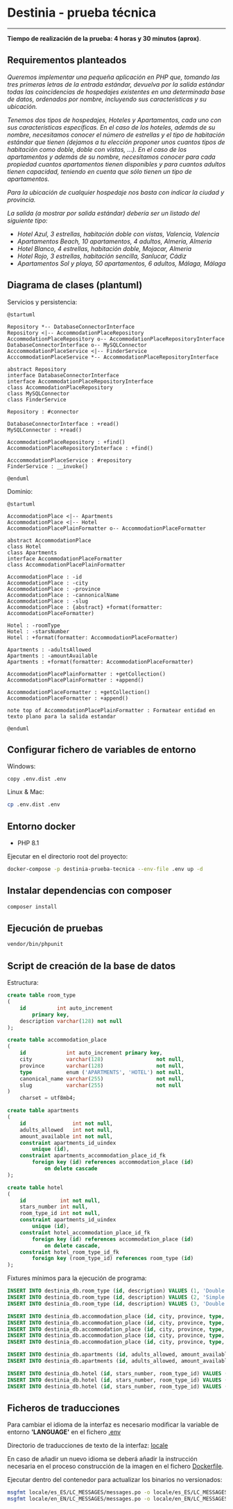 # Destinia - prueba técnica
___

__Tiempo de realización de la prueba: 4 horas y 30 minutos (aprox)__.

## Requirementos planteados
*Queremos implementar una pequeña aplicación en PHP que, tomando las tres primeras letras de la entrada estándar, devuelva por la salida estándar todas las coincidencias de hospedajes existentes en una determinada base de datos, ordenados por nombre, incluyendo sus características y su ubicación.*

*Tenemos dos tipos de hospedajes, Hoteles y Apartamentos, cada uno con sus características específicas. En el caso de los hoteles, además de su nombre, necesitamos conocer el número de estrellas y el tipo de habitación estándar que tienen (dejamos a tu elección proponer unos cuantos tipos de habitación como doble, doble con vistas, ...). En el caso de los apartamentos y además de su nombre, necesitamos conocer para cada propiedad cuantos apartamentos tienen disponibles y para cuantos adultos tienen capacidad, teniendo en cuenta que sólo tienen un tipo de apartamentos.*

*Para la ubicación de cualquier hospedaje nos basta con indicar la ciudad y provincia.*

*La salida (a mostrar por salida estándar) debería ser un listado del siguiente tipo:*

* *Hotel Azul, 3 estrellas, habitación doble con vistas, Valencia, Valencia*
* *Apartamentos Beach, 10 apartamentos, 4 adultos, Almeria, Almeria*
* *Hotel Blanco, 4 estrellas, habitación doble, Mojacar, Almeria*
* *Hotel Rojo, 3 estrellas, habitación sencilla, Sanlucar, Cádiz*
* *Apartamentos Sol y playa, 50 apartamentos, 6 adultos, Málaga, Málaga*

## Diagrama de clases (plantuml)

Servicios y persistencia:
```
@startuml

Repository *-- DatabaseConnectorInterface
Repository <|-- AccommodationPlaceRepository
AccommodationPlaceRepository o-- AccommodationPlaceRepositoryInterface
DatabaseConnectorInterface o-- MySQLConnector
AcccommodationPlaceService <|-- FinderService
AcccommodationPlaceService *-- AccommodationPlaceRepositoryInterface

abstract Repository
interface DatabaseConnectorInterface
interface AccommodationPlaceRepositoryInterface
class AccommodationPlaceRepository
class MySQLConnector
class FinderService

Repository : #connector

DatabaseConnectorInterface : +read()
MySQLConnector : +read()

AccommodationPlaceRepository : +find()
AccommodationPlaceRepositoryInterface : +find()

AcccommodationPlaceService : #repository
FinderService : __invoke()

@enduml
```

Dominio:
```
@startuml

AccommodationPlace <|-- Apartments
AccommodationPlace <|-- Hotel
AccommodationPlacePlainFormatter o-- AccommodationPlaceFormatter

abstract AccommodationPlace
class Hotel
class Apartments
interface AccommodationPlaceFormatter
class AccommodationPlacePlainFormatter

AccommodationPlace : -id
AccommodationPlace : -city
AccommodationPlace : -province
AccommodationPlace : -cannonicalName
AccommodationPlace : -slug
AccommodationPlace : {abstract} +format(formatter: AccommodationPlaceFormatter)

Hotel : -roomType
Hotel : -starsNumber
Hotel : +format(formatter: AccommodationPlaceFormatter)

Apartments : -adultsAllowed
Apartments : -amountAvailable
Apartments : +format(formatter: AccommodationPlaceFormatter)

AccommodationPlacePlainFormatter : +getCollection()
AccommodationPlacePlainFormatter : +append()

AccommodationPlaceFormatter : +getCollection()
AccommodationPlaceFormatter : +append()

note top of AccommodationPlacePlainFormatter : Formatear entidad en texto plano para la salida estandar

@enduml
```

## Configurar fichero de variables de entorno

Windows:
```
copy .env.dist .env
```

Linux & Mac:
```bash
cp .env.dist .env
```

## Entorno docker

* PHP 8.1

Ejecutar en el directorio root del proyecto:
```bash
docker-compose -p destinia-prueba-tecnica --env-file .env up -d
```

## Instalar dependencias con composer

```bash
composer install
```

## Ejecución de pruebas

```bash
vendor/bin/phpunit
```

## Script de creación de la base de datos
Estructura:
```sql
create table room_type
(
    id          int auto_increment
        primary key,
    description varchar(128) not null
);

create table accommodation_place
(
    id             int auto_increment primary key,
    city           varchar(128)                 not null,
    province       varchar(128)                 not null,
    type           enum ('APARTMENTS', 'HOTEL') not null,
    canonical_name varchar(255)                 not null,
    slug           varchar(255)                 not null
)
    charset = utf8mb4;

create table apartments
(
    id               int not null,
    adults_allowed   int not null,
    amount_available int not null,
    constraint apartments_id_uindex
        unique (id),
    constraint apartments_accommodation_place_id_fk
        foreign key (id) references accommodation_place (id)
            on delete cascade
);

create table hotel
(
    id           int not null,
    stars_number int null,
    room_type_id int not null,
    constraint apartments_id_uindex
        unique (id),
    constraint hotel_accommodation_place_id_fk
        foreign key (id) references accommodation_place (id)
            on delete cascade,
    constraint hotel_room_type_id_fk
        foreign key (room_type_id) references room_type (id)
);

```

Fixtures mínimos para la ejecución de programa:
```sql
INSERT INTO destinia_db.room_type (id, description) VALUES (1, 'Double room');
INSERT INTO destinia_db.room_type (id, description) VALUES (2, 'Simple room');
INSERT INTO destinia_db.room_type (id, description) VALUES (3, 'Double room with views');

INSERT INTO destinia_db.accommodation_place (id, city, province, type, canonical_name, slug) VALUES (1, 'Valencia', 'Valencia', 'HOTEL', 'Azul', 'azul');
INSERT INTO destinia_db.accommodation_place (id, city, province, type, canonical_name, slug) VALUES (2, 'Almería', 'Almería', 'APARTMENTS', 'Beach', 'beach');
INSERT INTO destinia_db.accommodation_place (id, city, province, type, canonical_name, slug) VALUES (3, 'Mojácar', 'Almería', 'HOTEL', 'Blanco', 'blanco');
INSERT INTO destinia_db.accommodation_place (id, city, province, type, canonical_name, slug) VALUES (4, 'Sanlúcar', 'Cádiz', 'HOTEL', 'Rojo', 'rojo');
INSERT INTO destinia_db.accommodation_place (id, city, province, type, canonical_name, slug) VALUES (5, 'Málaga', 'Málaga', 'APARTMENTS', 'Sol y playa', 'sol-y-playa');

INSERT INTO destinia_db.apartments (id, adults_allowed, amount_available) VALUES (2, 4, 10);
INSERT INTO destinia_db.apartments (id, adults_allowed, amount_available) VALUES (5, 6, 50);

INSERT INTO destinia_db.hotel (id, stars_number, room_type_id) VALUES (1, 3, 3);
INSERT INTO destinia_db.hotel (id, stars_number, room_type_id) VALUES (3, 4, 1);
INSERT INTO destinia_db.hotel (id, stars_number, room_type_id) VALUES (4, 3, 2);
```

## Ficheros de traducciones
Para cambiar el idioma de la interfaz es necesario modificar la variable de entorno __'LANGUAGE'__ en el fichero [.env](.env)

Directorio de traducciones de texto de la interfaz:
[locale](locale)

En caso de añadir un nuevo idioma se deberá añadir la instrucción necesaria en el proceso construcción de la imagen en el fichero
[Dockerfile](Dockerfile).

Ejecutar dentro del contenedor para actualizar los binarios no versionados:
```bash
msgfmt locale/es_ES/LC_MESSAGES/messages.po -o locale/es_ES/LC_MESSAGES/messages.mo
msgfmt locale/en_EN/LC_MESSAGES/messages.po -o locale/en_EN/LC_MESSAGES/messages.mo
```
